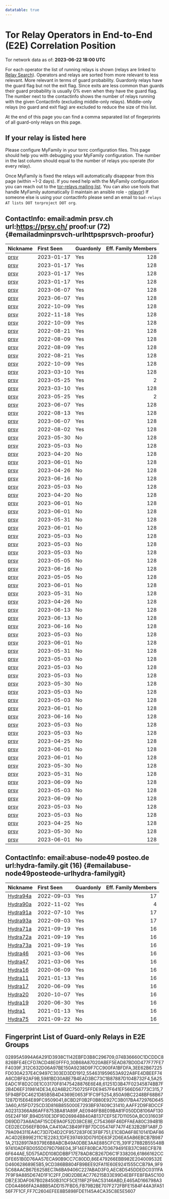 ```yaml
---
datatable: true
---
```



# Tor Relay Operators in End-to-End (E2E) Correlation Position

Tor network data as of: **2023-06-22 18:00 UTC**

For each operator the list of running relays is shown (relays are linked to [Relay Search](https://metrics.torproject.org/rs.html)).
Operators and relays are sorted from more relevant to less relevant. More relevant in terms of guard probability.
Guardonly relays have the guard flag but not the exit flag.
Since exits are less common than guards their guard probability is usually 0% even when they have the guard flag.
The number next to the contactinfo shows the number of relays running with the given ContactInfo (excluding middle-only relays).
Middle-only relays (no guard and exit flag) are excluded to reduce the size of this list.

At the end of this page you can find a comma separated list of fingerprints of all guard-only relays on this page.

## If your relay is listed here
Please configure MyFamily in your torrc configuration files.
This page should help you with debugging your MyFamily configuration. The number in the last column should equal to the number of
relays you operate (for every relay).

Once MyFamily is fixed the relays will automatically disappear from this page (within ~1-2 days).
If you need help with the MyFamily configuration you can reach out to the
[tor-relays mailing list](https://lists.torproject.org/cgi-bin/mailman/listinfo/tor-relays).
You can also use tools that handle MyFamily automatically (I maintain an ansible role - 
[relayor](https://medium.com/@nusenu/deploying-tor-relays-with-ansible-6612593fa34d))
If someone else is using your contactInfo please send an email to ```bad-relays AT lists DOT torproject DOT org```.


## ContactInfo: email:admin prsv.ch url:https://prsv.ch/ proof:ur (72) {#emailadminprsvch-urlhttpsprsvch-proofur}

| Nickname                                                                                        | First Seen   | Guardonly   |   Eff. Family Members |
|:------------------------------------------------------------------------------------------------|:-------------|:------------|----------------------:|
| [prsv](https://metrics.torproject.org/rs.html#details/554631959653A922A8FE4DBEEF74A6CDBF82AF9B) | 2023-01-17   | Yes         |                   128 |
| [prsv](https://metrics.torproject.org/rs.html#details/312C632D06A97BE150A9238D9F7CC900FA1BFDFA) | 2023-01-17   | Yes         |                   128 |
| [prsv](https://metrics.torproject.org/rs.html#details/5A25EADC1F8D2C0E1C03170F81475428876E6E48) | 2023-01-17   | Yes         |                   128 |
| [prsv](https://metrics.torproject.org/rs.html#details/AE0946FB8E09BA81F050DD8106AF13005E24F16F) | 2023-01-17   | Yes         |                   128 |
| [prsv](https://metrics.torproject.org/rs.html#details/074B36660C1DCDDC8826BFE4ECFD7ACD48E0FFF0) | 2023-06-07   | Yes         |                   128 |
| [prsv](https://metrics.torproject.org/rs.html#details/D79A094311EA4C73D7D4D2CF957283F0E3FBF751) | 2023-06-07   | Yes         |                   128 |
| [prsv](https://metrics.torproject.org/rs.html#details/B94D510E3DF9D26984B840AB137CEF5E7D11050A) | 2022-10-09   | Yes         |                   128 |
| [prsv](https://metrics.torproject.org/rs.html#details/A15FD725CD3D816B855000E7293BF97409C31410) | 2022-11-18   | Yes         |                   128 |
| [prsv](https://metrics.torproject.org/rs.html#details/CA410AC3B49FFBF7DC05474F747F4E32B2BF1A8F) | 2022-10-09   | Yes         |                   128 |
| [prsv](https://metrics.torproject.org/rs.html#details/61251D3B47F02345874BB7F2B4D6EF319814DE34) | 2022-08-21   | Yes         |                   128 |
| [prsv](https://metrics.torproject.org/rs.html#details/02895A5994A6A291D3938C1142EBFD3B8C296709) | 2022-08-09   | Yes         |                   128 |
| [prsv](https://metrics.torproject.org/rs.html#details/3EE62B67225FD030A237E4C9497C303ED3DD1912) | 2022-08-09   | Yes         |                   128 |
| [prsv](https://metrics.torproject.org/rs.html#details/C754366F46DFFAEA80C394B1BCED2ECD56EFB09A) | 2022-08-21   | Yes         |                   128 |
| [prsv](https://metrics.torproject.org/rs.html#details/30B68A87020ABEF5EAD87BD0D477F77FE7F4039F) | 2022-10-09   | Yes         |                   128 |
| [prsv](https://metrics.torproject.org/rs.html#details/BC031603FD69DD73A6ADAF15CDE9A0F52D38CE8E) | 2023-03-10   | Yes         |                   128 |
| [prsv](https://metrics.torproject.org/rs.html#details/75F94BFDC4621D85B5B4D4369E0653F1FC9F5254) | 2023-05-25   | Yes         |                     2 |
| [prsv](https://metrics.torproject.org/rs.html#details/AAFF2D9F8DCCFA02313366A86AFF8753BA81A89F) | 2023-03-10   | Yes         |                   128 |
| [prsv](https://metrics.torproject.org/rs.html#details/5981BD30ABE7B4EAD3BC73C1B87887D104B732F4) | 2023-05-25   | Yes         |                     2 |
| [prsv](https://metrics.torproject.org/rs.html#details/E1C8DA6F8E10141DAF86AC4D2EB99E211C1E2283) | 2023-06-07   | Yes         |                   128 |
| [prsv](https://metrics.torproject.org/rs.html#details/8CBD2F0B2F0B80E927C3B017BA472976D6453A60) | 2022-08-13   | Yes         |                   128 |
| [prsv](https://metrics.torproject.org/rs.html#details/850A9BC2248BF68B671287D15E64E89FC9509041) | 2023-06-07   | Yes         |                   128 |
| [prsv](https://metrics.torproject.org/rs.html#details/62A6B2C750725FFDE9457F641EF566D56773C315) | 2022-08-02   | Yes         |                   128 |
| [prsv](https://metrics.torproject.org/rs.html#details/061CDBB0B8057408BCBC28D00D6016B42A610A24) | 2023-05-30   | No          |                   128 |
| [prsv](https://metrics.torproject.org/rs.html#details/0A34DD9E68ABCEDB64B2D9C07E07BB0357A933D6) | 2023-05-03   | No          |                   128 |
| [prsv](https://metrics.torproject.org/rs.html#details/0B5FB0C4C22166ADE6CB500F08BB5DCD364A12FC) | 2023-04-20   | No          |                   128 |
| [prsv](https://metrics.torproject.org/rs.html#details/0C4BB8C3CFDB01CD31395C60DC171FCB24F19C3D) | 2023-06-01   | No          |                   128 |
| [prsv](https://metrics.torproject.org/rs.html#details/0F903375175AC3874A28792140D1AE1D3ED71685) | 2023-04-26   | No          |                   128 |
| [prsv](https://metrics.torproject.org/rs.html#details/1F6869F1C301AAD1EF7FBA926D2A726DFE74BB37) | 2023-06-16   | No          |                   128 |
| [prsv](https://metrics.torproject.org/rs.html#details/2BC7CABBE2495C3A9E6AC2F08362AD88ED89F989) | 2023-05-03   | No          |                   128 |
| [prsv](https://metrics.torproject.org/rs.html#details/2D237843D996DEF380910A69FC289A3830EE6601) | 2023-04-20   | No          |                   128 |
| [prsv](https://metrics.torproject.org/rs.html#details/2DE87F87A4DA571521F0322ACB6D0591417201E0) | 2023-06-01   | No          |                   128 |
| [prsv](https://metrics.torproject.org/rs.html#details/2E2C0287F70CC6B95F5131B1BDB131C2B30672D9) | 2023-06-01   | No          |                   128 |
| [prsv](https://metrics.torproject.org/rs.html#details/2E3FCBA7A6B401118EE6D02A3A041D08294024FC) | 2023-05-31   | No          |                   128 |
| [prsv](https://metrics.torproject.org/rs.html#details/321EB5D1E02737D9511748DFF16183DFABE85224) | 2023-06-01   | No          |                   128 |
| [prsv](https://metrics.torproject.org/rs.html#details/56BB029883A6865DC314BF6F4E31A7B959994681) | 2023-05-03   | No          |                   128 |
| [prsv](https://metrics.torproject.org/rs.html#details/5791E9652179FA7CFA3AF805C54848106885FF26) | 2023-05-03   | No          |                   128 |
| [prsv](https://metrics.torproject.org/rs.html#details/581EA58248AFF965440BAC693EA4CD6411F99A9C) | 2023-05-03   | No          |                   128 |
| [prsv](https://metrics.torproject.org/rs.html#details/61BF33D794542B828EB682EEB7A64E75A055A8F9) | 2023-05-05   | No          |                   128 |
| [prsv](https://metrics.torproject.org/rs.html#details/640024F0A0D3C7A4EA590A34CC7539EC43DB7C8B) | 2023-06-16   | No          |                   128 |
| [prsv](https://metrics.torproject.org/rs.html#details/68F67D866E09ABD502D29CA452D79AE3F4B9847C) | 2023-05-05   | No          |                   128 |
| [prsv](https://metrics.torproject.org/rs.html#details/77833D0BB0F8CB9B81AFE45243E158203A48A719) | 2023-06-01   | No          |                   128 |
| [prsv](https://metrics.torproject.org/rs.html#details/7936501050A860DE11F608CD6CE0FB86F53A1EA9) | 2023-05-31   | No          |                   128 |
| [prsv](https://metrics.torproject.org/rs.html#details/812DA820DA42A26E1D8798AFC554D4A5D8663E19) | 2023-04-26   | No          |                   128 |
| [prsv](https://metrics.torproject.org/rs.html#details/8372ED1F1D17FB56378500BE9354864405C4E3BD) | 2023-06-13   | No          |                   128 |
| [prsv](https://metrics.torproject.org/rs.html#details/88FC989D097F0A2C092C3F1C4CE94BD28FBFC2AC) | 2023-06-13   | No          |                   128 |
| [prsv](https://metrics.torproject.org/rs.html#details/8C8EEF06222F44928332AA7F5000D800BAF91D2C) | 2023-06-16   | No          |                   128 |
| [prsv](https://metrics.torproject.org/rs.html#details/8EB878D1173BFD82B4A860DB7E46C109F1692126) | 2023-05-03   | No          |                   128 |
| [prsv](https://metrics.torproject.org/rs.html#details/95E02D91523F615D9D04AFF65789A4E6566C7EC8) | 2023-06-01   | No          |                   128 |
| [prsv](https://metrics.torproject.org/rs.html#details/98B95580AEE102450D7269E0A446E5F094AE8B3F) | 2023-05-31   | No          |                   128 |
| [prsv](https://metrics.torproject.org/rs.html#details/9F8E5DB84E60CD039E483F1702A32F1BD13BFEA5) | 2023-05-03   | No          |                   128 |
| [prsv](https://metrics.torproject.org/rs.html#details/A11164F7256570FF3C5B0577C1087638F8ACC668) | 2023-05-03   | No          |                   128 |
| [prsv](https://metrics.torproject.org/rs.html#details/A2EDA667F3B15E0ADDC7E3FA3DA18667C9AD020F) | 2023-05-03   | No          |                   128 |
| [prsv](https://metrics.torproject.org/rs.html#details/A5D4849AAD8F0DCEBD8B7774516425D378DE5E8C) | 2023-05-30   | No          |                   128 |
| [prsv](https://metrics.torproject.org/rs.html#details/AC14D7773BFA1D25E4CFB94648F0BC893DD19E37) | 2023-05-03   | No          |                   128 |
| [prsv](https://metrics.torproject.org/rs.html#details/B17B481AAAD088488DF8A5698EE383A5C3554F8D) | 2023-05-03   | No          |                   128 |
| [prsv](https://metrics.torproject.org/rs.html#details/C9450BE4D906B843142FCC1E2D44E14A05986AF8) | 2023-06-01   | No          |                   128 |
| [prsv](https://metrics.torproject.org/rs.html#details/CA10F48008645A4AE28CB0DC9B0F6FD8B9F8865C) | 2023-06-16   | No          |                   128 |
| [prsv](https://metrics.torproject.org/rs.html#details/CF62056A4754CBE657227FFE64F7CB18C1B92D20) | 2023-05-03   | No          |                   128 |
| [prsv](https://metrics.torproject.org/rs.html#details/CF673E8D5F30285F7BF23CE3309D8824B641F9E5) | 2023-05-03   | No          |                   128 |
| [prsv](https://metrics.torproject.org/rs.html#details/D1C8569BA3CD31DDB4F4A81A1C2DB51E02FEBC03) | 2023-04-25   | No          |                   128 |
| [prsv](https://metrics.torproject.org/rs.html#details/D3CC03CF98D62998E06431D31DA57615718650B4) | 2023-06-01   | No          |                   128 |
| [prsv](https://metrics.torproject.org/rs.html#details/DBCE19CF0386CCA24D09D0CD1F0638EA99A10155) | 2023-06-01   | No          |                   128 |
| [prsv](https://metrics.torproject.org/rs.html#details/DCD6D21DEC55E251C04CE704718184FC4CACB1EB) | 2023-05-30   | No          |                   128 |
| [prsv](https://metrics.torproject.org/rs.html#details/E06FE78B807F9911AF0ADEA10C434315E9CF0912) | 2023-05-31   | No          |                   128 |
| [prsv](https://metrics.torproject.org/rs.html#details/E21B3AD72F0370AE849A0A3FCCFFF28DAA476176) | 2023-06-09   | No          |                   128 |
| [prsv](https://metrics.torproject.org/rs.html#details/E7B36F63F74E9DE6A773F2F2966034ED5633DE80) | 2023-05-03   | No          |                   128 |
| [prsv](https://metrics.torproject.org/rs.html#details/E7DAB7E009F221D4DC4444436269A440F767549D) | 2023-06-09   | No          |                   128 |
| [prsv](https://metrics.torproject.org/rs.html#details/EA3E695384199D2807537CF12131AB5C3D4B6B6F) | 2023-05-03   | No          |                   128 |
| [prsv](https://metrics.torproject.org/rs.html#details/F29505C049D997B8ABEEAEC5DAE58707D35C6729) | 2023-05-03   | No          |                   128 |
| [prsv](https://metrics.torproject.org/rs.html#details/F3E9F3FE04323C76F6286C87472512DF5463ABAB) | 2023-04-25   | No          |                   128 |
| [prsv](https://metrics.torproject.org/rs.html#details/F5137480C56701DA6324958BD0F808A6A86E311C) | 2023-05-30   | No          |                   128 |
| [prsv](https://metrics.torproject.org/rs.html#details/FFAB9CCF425B073E59C164C62F6171DDC4B4CB6D) | 2023-06-01   | No          |                   128 |

## ContactInfo: email:abuse-node49 posteo.de url:hydra-family.git (16) {#emailabuse-node49posteode-urlhydra-familygit}

| Nickname                                                                                            | First Seen   | Guardonly   |   Eff. Family Members |
|:----------------------------------------------------------------------------------------------------|:-------------|:------------|----------------------:|
| [Hydra94a](https://metrics.torproject.org/rs.html#details/61866162CCDFE651B0D76AA57ECA90B9CC7C80DD) | 2022-09-03   | Yes         |                    17 |
| [Hydra90a](https://metrics.torproject.org/rs.html#details/21328917A9379E6B8ABCB49A0DBE3AAE885CFC15) | 2022-11-02   | Yes         |                     4 |
| [Hydra91a](https://metrics.torproject.org/rs.html#details/AEC8D545DDEDC0311FA7F9F9A885D674D1F1C2FF) | 2022-07-10   | Yes         |                    17 |
| [Hydra93a](https://metrics.torproject.org/rs.html#details/5D575ADD108DDBBF17E78AD8CB267D6C1F338206) | 2022-09-03   | Yes         |                    17 |
| [Hydra71a](https://metrics.torproject.org/rs.html#details/9F95C68AACB67E6258EC7A6BA9406C227ABAD3F0) | 2021-09-19   | Yes         |                    16 |
| [Hydra72a](https://metrics.torproject.org/rs.html#details/FB79B2BE707F272FBFE1584F44A3FA5156F7F1CF) | 2021-09-19   | Yes         |                    16 |
| [Hydra73a](https://metrics.torproject.org/rs.html#details/391F278B2B55548B97410ADFBD055D079D798E04) | 2021-09-19   | Yes         |                    16 |
| [Hydra46](https://metrics.torproject.org/rs.html#details/3F14EF80BCA7D3679491EB37C98ECFB786F644AE)  | 2021-03-06   | Yes         |                    16 |
| [Hydra47](https://metrics.torproject.org/rs.html#details/9CD386BB804FB9BEE92FA11E60E9241555CCB79A)  | 2021-03-06   | Yes         |                    16 |
| [Hydra16](https://metrics.torproject.org/rs.html#details/1DFE397493D0791DE63F2D6EA5AB6EBCB7B9871A)  | 2020-06-09   | Yes         |                    16 |
| [Hydra11](https://metrics.torproject.org/rs.html#details/D9D2DBEAC776215B33E99D4EBFFE8FBA5C100DB7)  | 2021-01-13   | Yes         |                    16 |
| [Hydra17](https://metrics.torproject.org/rs.html#details/E3DAF067B028450B31CF5CE118F2F9AC53146ABD)  | 2020-06-09   | Yes         |                    16 |
| [Hydra20](https://metrics.torproject.org/rs.html#details/86E479266EBB982E204009532ED460628689E5B5)  | 2020-10-07   | Yes         |                    16 |
| [Hydra19](https://metrics.torproject.org/rs.html#details/E465AD166798A3CD0A4866FA2A8BB5ADD157FBD5)  | 2020-06-30   | Yes         |                    16 |
| [Hydra1](https://metrics.torproject.org/rs.html#details/FF7C2604EFEE8B5898FDE1145A4CA35C8E5E5607)   | 2021-01-13   | Yes         |                    16 |
| [Hydra75](https://metrics.torproject.org/rs.html#details/63928D370B929EBDA54EF2ABDD4A63082085BF61)  | 2021-09-22   | No          |                    16 |


## Fingerprint List of Guard-only Relays in E2E Groups

02895A5994A6A291D3938C1142EBFD3B8C296709,074B36660C1DCDDC8826BFE4ECFD7ACD48E0FFF0,30B68A87020ABEF5EAD87BD0D477F77FE7F4039F,312C632D06A97BE150A9238D9F7CC900FA1BFDFA,3EE62B67225FD030A237E4C9497C303ED3DD1912,554631959653A922A8FE4DBEEF74A6CDBF82AF9B,5981BD30ABE7B4EAD3BC73C1B87887D104B732F4,5A25EADC1F8D2C0E1C03170F81475428876E6E48,61251D3B47F02345874BB7F2B4D6EF319814DE34,62A6B2C750725FFDE9457F641EF566D56773C315,75F94BFDC4621D85B5B4D4369E0653F1FC9F5254,850A9BC2248BF68B671287D15E64E89FC9509041,8CBD2F0B2F0B80E927C3B017BA472976D6453A60,A15FD725CD3D816B855000E7293BF97409C31410,AAFF2D9F8DCCFA02313366A86AFF8753BA81A89F,AE0946FB8E09BA81F050DD8106AF13005E24F16F,B94D510E3DF9D26984B840AB137CEF5E7D11050A,BC031603FD69DD73A6ADAF15CDE9A0F52D38CE8E,C754366F46DFFAEA80C394B1BCED2ECD56EFB09A,CA410AC3B49FFBF7DC05474F747F4E32B2BF1A8F,D79A094311EA4C73D7D4D2CF957283F0E3FBF751,E1C8DA6F8E10141DAF86AC4D2EB99E211C1E2283,1DFE397493D0791DE63F2D6EA5AB6EBCB7B9871A,21328917A9379E6B8ABCB49A0DBE3AAE885CFC15,391F278B2B55548B97410ADFBD055D079D798E04,3F14EF80BCA7D3679491EB37C98ECFB786F644AE,5D575ADD108DDBBF17E78AD8CB267D6C1F338206,61866162CCDFE651B0D76AA57ECA90B9CC7C80DD,86E479266EBB982E204009532ED460628689E5B5,9CD386BB804FB9BEE92FA11E60E9241555CCB79A,9F95C68AACB67E6258EC7A6BA9406C227ABAD3F0,AEC8D545DDEDC0311FA7F9F9A885D674D1F1C2FF,D9D2DBEAC776215B33E99D4EBFFE8FBA5C100DB7,E3DAF067B028450B31CF5CE118F2F9AC53146ABD,E465AD166798A3CD0A4866FA2A8BB5ADD157FBD5,FB79B2BE707F272FBFE1584F44A3FA5156F7F1CF,FF7C2604EFEE8B5898FDE1145A4CA35C8E5E5607